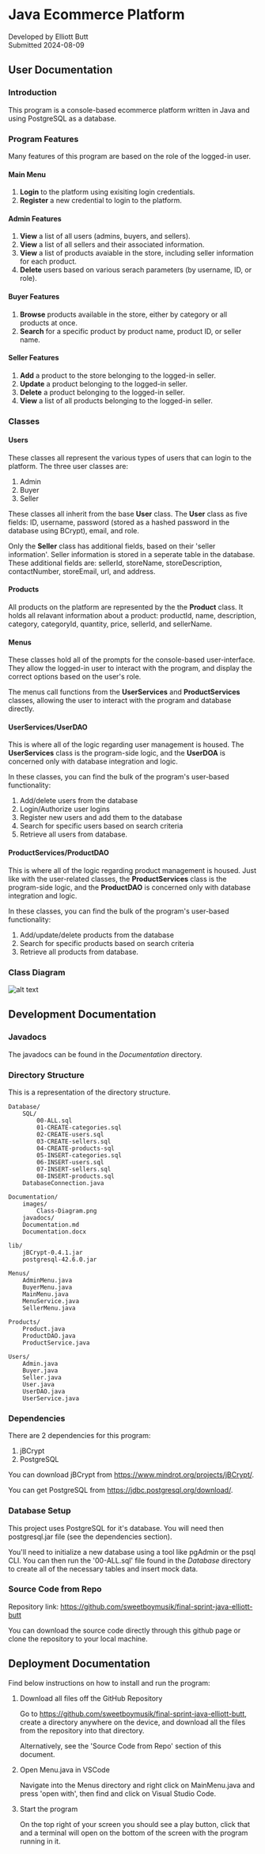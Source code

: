 # Java Ecommerce Platform

Developed by Elliott Butt
<br>
Submitted 2024-08-09

## User Documentation

### Introduction

This program is a console-based ecommerce platform written in Java and using PostgreSQL as a database.

### Program Features

Many features of this program are based on the role of the logged-in user.

#### Main Menu

1. **Login** to the platform using exisiting login credentials.
2. **Register** a new credential to login to the platform.

#### Admin Features

1. **View** a list of all users (admins, buyers, and sellers).
2. **View** a list of all sellers and their associated information.
3. **View** a list of products avaiable in the store, including seller information for each product.
4. **Delete** users based on various serach parameters (by username, ID, or role).

#### Buyer Features

1. **Browse** products available in the store, either by category or all products at once.
2. **Search** for a specific product by product name, product ID, or seller name.

#### Seller Features

1. **Add** a product to the store belonging to the logged-in seller.
2. **Update** a product belonging to the logged-in seller.
3. **Delete** a product belonging to the logged-in seller.
4. **View** a list of all products belonging to the logged-in seller.

<!-- -->

### Classes

#### Users

These classes all represent the various types of users that can login to the platform. The three user classes are:

1. Admin
2. Buyer
3. Seller
<!-- -->

These classes all inherit from the base **User** class. The **User** class as five fields: ID, username, password (stored as a hashed password in the database using BCrypt), email, and role.

Only the **Seller** class has additional fields, based on their 'seller information'. Seller information is stored in a seperate table in the database. These additional fields are: sellerId, storeName, storeDescription, contactNumber, storeEmail, url, and address.

#### Products

All products on the platform are represented by the the **Product** class. It holds all relavant information about a product: productId, name, description, category, categoryId, quantity, price, sellerId, and sellerName.

#### Menus

These classes hold all of the prompts for the console-based user-interface. They allow the logged-in user to interact with the program, and display the correct options based on the user's role.

The menus call functions from the **UserServices** and **ProductServices** classes, allowing the user to interact with the program and database directly.

#### UserServices/UserDAO

This is where all of the logic regarding user management is housed. The **UserServices** class is the program-side logic, and the **UserDOA** is concerned only with database integration and logic.

In these classes, you can find the bulk of the program's user-based functionality:

1. Add/delete users from the database
2. Login/Authorize user logins
3. Register new users and add them to the database
4. Search for specific users based on search criteria
5. Retrieve all users from database.

#### ProductServices/ProductDAO

This is where all of the logic regarding product management is housed. Just like with the user-related classes, the **ProductServices** class is the program-side logic, and the **ProductDAO** is concerned only with database integration and logic.

In these classes, you can find the bulk of the program's user-based functionality:

1. Add/update/delete products from the database
2. Search for specific products based on search criteria
3. Retrieve all products from database.

### Class Diagram

![alt text](https://github.com/sweetboymusik/final-sprint-java-elliott-butt/blob/main/Documentation/images/Class-Diagram.png)

## Development Documentation

### Javadocs

The javadocs can be found in the _Documentation_ directory.

### Directory Structure

This is a representation of the directory structure.

    Database/
        SQL/
            00-ALL.sql
            01-CREATE-categories.sql
            02-CREATE-users.sql
            03-CREATE-sellers.sql
            04-CREATE-products-sql
            05-INSERT-categories.sql
            06-INSERT-users.sql
            07-INSERT-sellers.sql
            08-INSERT-products.sql
        DatabaseConnection.java

    Documentation/
        images/
            Class-Diagram.png
        javadocs/
        Documentation.md
        Documentation.docx

    lib/
        jBCrypt-0.4.1.jar
        postgresql-42.6.0.jar

    Menus/
        AdminMenu.java
        BuyerMenu.java
        MainMenu.java
        MenuService.java
        SellerMenu.java

    Products/
        Product.java
        ProductDAO.java
        ProductService.java

    Users/
        Admin.java
        Buyer.java
        Seller.java
        User.java
        UserDAO.java
        UserService.java

### Dependencies

There are 2 dependencies for this program:

1. jBCrypt
2. PostgreSQL

You can download jBCrypt from https://www.mindrot.org/projects/jBCrypt/.

You can get PostgreSQL from https://jdbc.postgresql.org/download/.

### Database Setup

This project uses PostgreSQL for it's database. You will need then postgresql.jar file (see the dependencies section).

You'll need to initialize a new database using a tool like pgAdmin or the psql CLI. You can then run the '00-ALL.sql' file found in the _Database_ directory to create all of the necessary tables and insert mock data.

### Source Code from Repo

Repository link: https://github.com/sweetboymusik/final-sprint-java-elliott-butt

You can download the source code directly through this github page or clone the repository to your local machine.

## Deployment Documentation

Find below instructions on how to install and run the program:

1. Download all files off the GitHub Repository

   Go to https://github.com/sweetboymusik/final-sprint-java-elliott-butt, create a directory anywhere on the device, and download all the files from the repository into that directory.

   Alternatively, see the 'Source Code from Repo' section of this document.

2. Open Menu.java in VSCode

   Navigate into the Menus directory and right click on MainMenu.java and press 'open with', then find and click on Visual Studio Code.

3. Start the program

   On the top right of your screen you should see a play button, click that and a terminal will open on the bottom of the screen with the program running in it.
